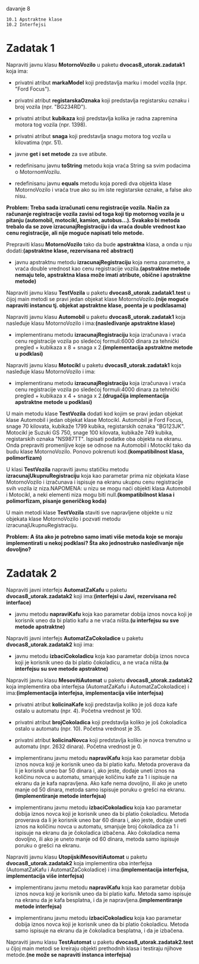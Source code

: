 davanje 8

	10.1 Apstraktne klase
	10.2 Interfejsi
	
# Zadatak 1


Napraviti javnu klasu **MotornoVozilo** u paketu **dvocas8_utorak.zadatak1** koja ima:

- privatni atribut **markaModel** koji predstavlja marku i model vozila (npr. "Ford Focus").
- privatni atribut **registarskaOznaka** koji predstavlja registarsku oznaku i broj vozila (npr. "BG234RD").
- privatni atribut **kubikaza** koji predstavlja kolika je radna zapremina motora tog vozila (npr. 1398).
- privatni atribut **snaga** koji predstavlja snagu motora tog vozila u kilovatima (npr. 51).


- javne **get i set metode** za sve atibute.
- redefinisanu javnu **toString** metodu koja vraća String sa svim podacima o MotornomVozilu.
- redefinisanu javnu **equals** metodu koja poredi dva objekta klase MotornoVozilo i vraća true ako su im iste registarske oznake, a false ako nisu.

**Problem: Treba sada izračunati cenu registracije vozila. Način za računanje registracije vozila zavisi od toga koji tip motornog vozila je u pitanju (automobil, motocikl, kamion, autobus...). Svakako bi metoda trebalo da se zove izracunajRegistraciju i da vraća double vrednost kao cenu registracije, ali nije moguće napisati telo metode.**

Prepraviti klasu **MotornoVozilo** tako da bude **apstraktna** klasa, a onda u nju dodati:**(apstraktne klase, rezervisana reč abstract)**

 - javnu apstraktnu metodu **izracunajRegistraciju** koja nema parametre, a vraća double vrednost kao cenu registracije vozila.**(apstraktne metode nemaju telo, apstraktna klasa može imati atribute, obične i apstraktne metode)**
 

Napraviti javnu klasu **TestVozila** u paketu **dvocas8_utorak.zadatak1.test** u čijoj main metodi se pravi jedan objekat klase MotornoVozilo.**(nije moguće napraviti instancu tj. objekat apstraktne klase, poenta je u podklasama)**


Napraviti javnu klasu **Automobil** u paketu **dvocas8_utorak.zadatak1** koja nasleđuje klasu MotornoVozilo i ima:**(nasleđivanje apstraktne klase)**

- implementiranu metodu **izracunajRegistraciju** koja izračunava i vraća cenu registracije vozila po sledećoj formuli:6000 dinara za tehnički pregled + kubikaza x 8 + snaga x 2.**(implementacija apstraktne metode u podklasi)**


Napraviti javnu klasu **Motocikl** u paketu **dvocas8_utorak.zadatak1** koja nasleđuje klasu MotornoVozilo i ima:

- implementiranu metodu **izracunajRegistraciju** koja izračunava i vraća cenu registracije vozila po sledećoj formuli:4000 dinara za tehnički pregled + kubikaza x 4 + snaga x 2.**(drugačija implementacija apstraktne metode u podklasi)**


U main metodu klase **TestVozila** dodati kod kojim se pravi jedan objekat klase Automobil i jedan objekat klase Motocikl. Automobil je Ford Focus, snage 70 kilovata, kubikaže 1799 kubika, registarskih oznaka "BG123JK". Motocikl je Suzuki GS 750, snage 100 kilovata, kubikaže 749 kubika, registarskih oznaka "NS987TT". Ispisati podatke oba objekta na ekranu. Onda prepraviti promenljive koje se odnose na Automobil i Motocikl tako da budu klase MotornoVozilo. Ponovo pokrenuti kod.**(kompatibilnost klasa, polimorfizam)**


U klasi **TestVozila** napraviti javnu statičku metodu **izracunajUkupnuRegistraciju** koja kao parametar prima niz objekata klase MotornoVozilo i izračunava i ispisuje na ekranu ukupnu cenu registracije svih vozila iz niza.NAPOMENA: u nizu se mogu naći objekti klasa Automobil i Motocikl, a neki elementi niza mogu biti null.**(kompatibilnost klasa i polimorfizam, pisanje generičkog koda)**


U main metodi klase **TestVozila** staviti sve napravljene objekte u niz objekata klase MotornoVozilo i pozvati metodu izracunajUkupnuRegistraciju.




**Problem: A šta ako je potrebno samo imati više metoda koje se moraju implementirati u nekoj podklasi? Šta ako jednostruko nasleđivanje nije dovoljno?**


# Zadatak 2

Napraviti javni interfejs **AutomatZaKafu** u paketu **dvocas8_utorak.zadatak2** koji ima:**(interfejsi u Javi, rezervisana reč interface)**

- javnu metodu **napraviKafu** koja kao parametar dobija iznos novca koji je korisnik uneo da bi platio kafu a ne vraća ništa.**(u interfejsu su sve metode apstraktne)** 



Napraviti javni interfejs **AutomatZaCokoladice** u paketu **dvocas8_utorak.zadatak2** koji ima:

- javnu metodu **izbaciCokoladicu** koja kao parametar dobija iznos novca koji je korisnik uneo da bi platio čokoladicu, a ne vraća ništa.**(u interfejsu su sve metode apstraktne)** 


Napraviti javnu klasu **MesovitiAutomat** u paketu **dvocas8_utorak.zadatak2** koja implementira oba interfejsa (AutomatZaKafu i AutomatZaCokoladice) i ima:**(implementacija interfejsa, implementacija više interfejsa)**


- privatni atribut **kolicinaKafe** koji predstavlja koliko je još doza kafe ostalo u automatu (npr. 4). Početna vrednost je 100.
- privatni atribut **brojCokoladica** koji predstavlja koliko je još čokoladica ostalo u automatu (npr. 10). Početna vrednost je 35.
- privatni atribut **kolicinaNovca** koji predstavlja koliko je novca trenutno u automatu (npr. 2632 dinara). Početna vrednost je 0.


- implementiranu javnu metodu **napraviKafu** koja kao parametar dobija iznos novca koji je korisnik uneo da bi platio kafu. Metoda proverava da li je korisnik uneo bar 50 dinara i, ako jeste, dodaje uneti iznos na količinu novca u automatu, smanjuje količinu kafe za 1 i ispisuje na ekranu da je kafa napravljena. Ako kafe nema dovoljno, ili ako je uneto manje od 50 dinara, metoda samo ispisuje poruku o grešci na ekranu. **(implementiranje metode interfejsa)**

- implementiranu javnu metodu **izbaciCokoladicu** koja kao parametar dobija iznos novca koji je korisnik uneo da bi platio čokoladicu. Metoda proverava da li je korisnik uneo bar 60 dinara i, ako jeste, dodaje uneti iznos na količinu novca u automatu, smanjuje broj čokoladica za 1 i ispisuje na ekranu da je čokoladica izbačena. Ako čokoladica nema dovoljno, ili ako je uneto manje od 60 dinara, metoda samo ispisuje poruku o grešci na ekranu.



Napraviti javnu klasu **UtopijskiMesovitiAutomat** u paketu **dvocas8_utorak.zadatak2** koja implementira oba interfejsa (AutomatZaKafu i AutomatZaCokoladice) i ima:**(implementacija interfejsa, implementacija više interfejsa)**

- implementiranu javnu metodu **napraviKafu** koja kao parametar dobija iznos novca koji je korisnik uneo da bi platio kafu. Metoda samo ispisuje na ekranu da je kafa besplatna, i da je napravljena.**(implementiranje metode interfejsa)**

- implementiranu javnu metodu **izbaciCokoladicu** koja kao parametar dobija iznos novca koji je korisnik uneo da bi platio čokoladicu. Metoda samo ispisuje na ekranu da je čokoladica besplatna, i da je izbačena.


Napraviti javnu klasu **TestAutomat** u paketu **dvocas8_utorak.zadatak2.test** u čijoj main metodi se kreiraju objekti prethodnih klasa i testiraju njihove metode.**(ne može se napraviti instanca interfejsa)**